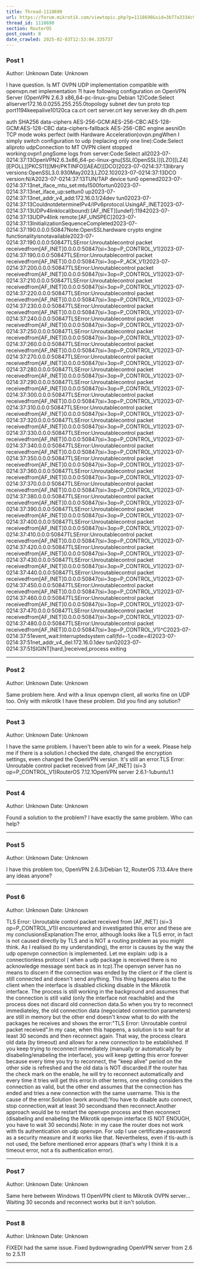 ```yaml
---
title: Thread-1118690
url: https://forum.mikrotik.com/viewtopic.php?p=1118690&sid=3b77a3334c914448dbbc02bfdff4c3aa#p1118690
thread_id: 1118690
section: RouterOS
post_count: 8
date_crawled: 2025-02-03T12:53:04.335737
---
```


### Post 1
Author: Unknown
Date: Unknown

I have question. Is MT OVPN UDP implementation compatible with openvpn.net implementation ?I have following configuration on OpenVPN Server (OpenVPN 2.6.3 x86_64-pc-linux-gnu Debian 12)Code:Select allserver172.16.0.0255.255.255.0topology subnet
dev tun
proto tcp
port1194keepalive10120ca ca.crt
cert server.crt
key server.key
dh dh.pem

auth SHA256
data-ciphers AES-256-GCM:AES-256-CBC:AES-128-GCM:AES-128-CBC
data-ciphers-fallback AES-256-CBC
engine aesniOn TCP mode woks perfect (with Hardware Acceleration)ovpn.pngWhen I simply switch configuration to udp (replacing only one line):Code:Select allproto udpConnection to MT OVPN client stopped working:ovpn1.pngSome logs from server:Code:Select all2023-07-0214:37:13OpenVPN2.6.3x86_64-pc-linux-gnu[SSL(OpenSSL)][LZO][LZ4][EPOLL][PKCS11][MH/PKTINFO][AEAD][DCO]2023-07-0214:37:13library versions:OpenSSL3.0.930May2023,LZO2.102023-07-0214:37:13DCO version:N/A2023-07-0214:37:13TUN/TAP device tun0 opened2023-07-0214:37:13net_iface_mtu_set:mtu1500fortun02023-07-0214:37:13net_iface_up:settun0 up2023-07-0214:37:13net_addr_v4_add:172.16.0.1/24dev tun02023-07-0214:37:13CouldnotdetermineIPv4/IPv6protocol.UsingAF_INET2023-07-0214:37:13UDPv4linklocal(bound):[AF_INET][undef]:11942023-07-0214:37:13UDPv4link remote:[AF_UNSPEC]2023-07-0214:37:13InitializationSequenceCompleted2023-07-0214:37:190.0.0.0:50847Note:OpenSSLhardware crypto engine functionalityisnotavailable2023-07-0214:37:190.0.0.0:50847TLSError:Unroutablecontrol packet receivedfrom[AF_INET]0.0.0.0:50847(si=3op=P_CONTROL_V1)2023-07-0214:37:190.0.0.0:50847TLSError:Unroutablecontrol packet receivedfrom[AF_INET]0.0.0.0:50847(si=3op=P_ACK_V1)2023-07-0214:37:200.0.0.0:50847TLSError:Unroutablecontrol packet receivedfrom[AF_INET]0.0.0.0:50847(si=3op=P_CONTROL_V1)2023-07-0214:37:210.0.0.0:50847TLSError:Unroutablecontrol packet receivedfrom[AF_INET]0.0.0.0:50847(si=3op=P_CONTROL_V1)2023-07-0214:37:220.0.0.0:50847TLSError:Unroutablecontrol packet receivedfrom[AF_INET]0.0.0.0:50847(si=3op=P_CONTROL_V1)2023-07-0214:37:230.0.0.0:50847TLSError:Unroutablecontrol packet receivedfrom[AF_INET]0.0.0.0:50847(si=3op=P_CONTROL_V1)2023-07-0214:37:240.0.0.0:50847TLSError:Unroutablecontrol packet receivedfrom[AF_INET]0.0.0.0:50847(si=3op=P_CONTROL_V1)2023-07-0214:37:250.0.0.0:50847TLSError:Unroutablecontrol packet receivedfrom[AF_INET]0.0.0.0:50847(si=3op=P_CONTROL_V1)2023-07-0214:37:260.0.0.0:50847TLSError:Unroutablecontrol packet receivedfrom[AF_INET]0.0.0.0:50847(si=3op=P_CONTROL_V1)2023-07-0214:37:270.0.0.0:50847TLSError:Unroutablecontrol packet receivedfrom[AF_INET]0.0.0.0:50847(si=3op=P_CONTROL_V1)2023-07-0214:37:280.0.0.0:50847TLSError:Unroutablecontrol packet receivedfrom[AF_INET]0.0.0.0:50847(si=3op=P_CONTROL_V1)2023-07-0214:37:290.0.0.0:50847TLSError:Unroutablecontrol packet receivedfrom[AF_INET]0.0.0.0:50847(si=3op=P_CONTROL_V1)2023-07-0214:37:300.0.0.0:50847TLSError:Unroutablecontrol packet receivedfrom[AF_INET]0.0.0.0:50847(si=3op=P_CONTROL_V1)2023-07-0214:37:310.0.0.0:50847TLSError:Unroutablecontrol packet receivedfrom[AF_INET]0.0.0.0:50847(si=3op=P_CONTROL_V1)2023-07-0214:37:320.0.0.0:50847TLSError:Unroutablecontrol packet receivedfrom[AF_INET]0.0.0.0:50847(si=3op=P_CONTROL_V1)2023-07-0214:37:330.0.0.0:50847TLSError:Unroutablecontrol packet receivedfrom[AF_INET]0.0.0.0:50847(si=3op=P_CONTROL_V1)2023-07-0214:37:340.0.0.0:50847TLSError:Unroutablecontrol packet receivedfrom[AF_INET]0.0.0.0:50847(si=3op=P_CONTROL_V1)2023-07-0214:37:350.0.0.0:50847TLSError:Unroutablecontrol packet receivedfrom[AF_INET]0.0.0.0:50847(si=3op=P_CONTROL_V1)2023-07-0214:37:360.0.0.0:50847TLSError:Unroutablecontrol packet receivedfrom[AF_INET]0.0.0.0:50847(si=3op=P_CONTROL_V1)2023-07-0214:37:370.0.0.0:50847TLSError:Unroutablecontrol packet receivedfrom[AF_INET]0.0.0.0:50847(si=3op=P_CONTROL_V1)2023-07-0214:37:380.0.0.0:50847TLSError:Unroutablecontrol packet receivedfrom[AF_INET]0.0.0.0:50847(si=3op=P_CONTROL_V1)2023-07-0214:37:390.0.0.0:50847TLSError:Unroutablecontrol packet receivedfrom[AF_INET]0.0.0.0:50847(si=3op=P_CONTROL_V1)2023-07-0214:37:400.0.0.0:50847TLSError:Unroutablecontrol packet receivedfrom[AF_INET]0.0.0.0:50847(si=3op=P_CONTROL_V1)2023-07-0214:37:410.0.0.0:50847TLSError:Unroutablecontrol packet receivedfrom[AF_INET]0.0.0.0:50847(si=3op=P_CONTROL_V1)2023-07-0214:37:420.0.0.0:50847TLSError:Unroutablecontrol packet receivedfrom[AF_INET]0.0.0.0:50847(si=3op=P_CONTROL_V1)2023-07-0214:37:430.0.0.0:50847TLSError:Unroutablecontrol packet receivedfrom[AF_INET]0.0.0.0:50847(si=3op=P_CONTROL_V1)2023-07-0214:37:440.0.0.0:50847TLSError:Unroutablecontrol packet receivedfrom[AF_INET]0.0.0.0:50847(si=3op=P_CONTROL_V1)2023-07-0214:37:450.0.0.0:50847TLSError:Unroutablecontrol packet receivedfrom[AF_INET]0.0.0.0:50847(si=3op=P_CONTROL_V1)2023-07-0214:37:460.0.0.0:50847TLSError:Unroutablecontrol packet receivedfrom[AF_INET]0.0.0.0:50847(si=3op=P_CONTROL_V1)2023-07-0214:37:470.0.0.0:50847TLSError:Unroutablecontrol packet receivedfrom[AF_INET]0.0.0.0:50847(si=3op=P_CONTROL_V1)2023-07-0214:37:480.0.0.0:50847TLSError:Unroutablecontrol packet receivedfrom[AF_INET]0.0.0.0:50847(si=3op=P_CONTROL_V1)^C2023-07-0214:37:51event_wait:Interruptedsystem call(fd=-1,code=4)2023-07-0214:37:51net_addr_v4_del:172.16.0.1dev tun02023-07-0214:37:51SIGINT[hard,]received,process exiting

---
### Post 2
Author: Unknown
Date: Unknown

Same problem here. And with a linux openvpn client, all works fine on UDP too. Only with mikrotik I have these problem. Did you find any solution?

---
### Post 3
Author: Unknown
Date: Unknown

I have the same problem. I haven't been able to win for a week. Please help me if there is a solution.I checked the date, changed the encryption settings, even changed the OpenVPN version. It's still an error.TLS Error: Unroutable control packet received from [AF_INET] (si=3 op=P_CONTROL_V1)RouterOS 7.12.1OpenVPN server 2.6.1-1ubuntu1.1

---
### Post 4
Author: Unknown
Date: Unknown

Found a solution to the problem? I have exactly the same problem. Who can help?

---
### Post 5
Author: Unknown
Date: Unknown

I have this problem too, OpenVPN 2.6.3/Debian 12, RouterOS 7.13.4Are there any ideas anyone?

---
### Post 6
Author: Unknown
Date: Unknown

TLS Error: Unroutable control packet received from [AF_INET] (si=3 op=P_CONTROL_V1)I encountered and investigated this error and these are my conclusionsExplanation:The error, although looks like a TLS error,  in fact is not caused directly by TLS and is NOT a routing problem as you might think. As I realised (to my understanding),  the error is causes by the way the udp openvpn connection is implemented. Let me explain:  udp is a connectionless protocol ( when a udp package is received there is no acknowledge message sent back as in tcp).The openvpn server has no means to discern if the connection was ended by the client or if the client is still connected and doesn't send anything. This thing happens also to the client when the interface is disabled clicking disable in the Mikrotik interface. The process is still working in the background and assumes that the connection is still valid (only the interface not reachable) and the process does not discard old connection data.So when you try to reconnect immediateley, the old connection data (negociated connection parameters) are still in memory but the other end doesn't know what to do with the packages he receives and shows the error:"TLS Error: Unroutable control packet received".In my case, when this happens, a solution is to wait for at least 30 seconds and then reconnect again. That way, the process clears old data (by timeout) and allows for a new connection to be established. If you keep trying to reconnect immediately  (manually or automatically by disabeling/enabeling the interface), you will keep getting this error forever because every time you try to reconnect, the "keep alive" period on the other side is refreshed and the old data is NOT discarded.If the router has the check mark on the enable, he will try to reconnect automatically and every time it tries will get this error.In other terms, one ending considers the connection as valid, but the other end assumes that the connection has ended and tries a new connection with the same username. This is the cause of the error.Solution (work around):You have to disable auto connect, stop connection,wait at least 30 secondsand then reconnect.Another approach would be to restart the openvpn process and then reconnect (disabeling and enabeling the Mikrotik openvpn interface IS NOT ENOUGH, you have to wait 30 seconds).Note: in my case the router does not work with tls authentication on udp openvpn.  For udp I use certificate+password as a security measure and it works like that. Nevertheless, even if tls-auth is not used, the before mentioned error appears (that's why I think it is a timeout error, not a tls authentication error).

---
### Post 7
Author: Unknown
Date: Unknown

Same here between Windows 11 OpenVPN client to Mikrotik OVPN server... Waiting 30 seconds and reconnect works but it isn't solution.

---
### Post 8
Author: Unknown
Date: Unknown

FIXEDI had the same issue. Fixed bydowngrading OpenVPN server from 2.6 to 2.5.11

---
